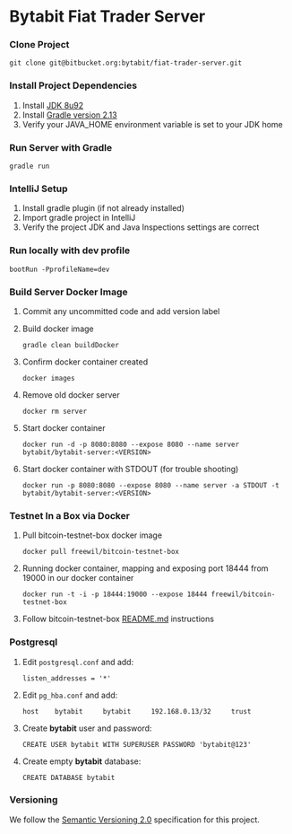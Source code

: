 Bytabit Fiat Trader Server
==========================

### Clone Project

```
git clone git@bitbucket.org:bytabit/fiat-trader-server.git 
```

### Install Project Dependencies

1. Install [JDK 8u92](https://jdk8.java.net/download.html)
2. Install [Gradle version 2.13](https://gradle.org/gradle-download/)
3. Verify your JAVA_HOME environment variable is set to your JDK home

### Run Server with Gradle

```
gradle run 
```

### IntelliJ Setup

1. Install gradle plugin (if not already installed)
2. Import gradle project in IntelliJ
3. Verify the project JDK and Java Inspections settings are correct

### Run locally with dev profile

```bootRun -PprofileName=dev```

### Build Server Docker Image

1. Commit any uncommitted code and add version label 

2. Build docker image

    ```
    gradle clean buildDocker
    ```
    
3. Confirm docker container created

    ```
    docker images
    ```
    
4. Remove old docker server
   
   ```
   docker rm server
   ```
    
5. Start docker container

    ```
    docker run -d -p 8080:8080 --expose 8080 --name server bytabit/bytabit-server:<VERSION>
    ```
    
6. Start docker container with STDOUT (for trouble shooting)
   
   ```
   docker run -p 8080:8080 --expose 8080 --name server -a STDOUT -t bytabit/bytabit-server:<VERSION>
   ```

### Testnet In a Box via Docker

1. Pull bitcoin-testnet-box docker image
    
    ```
    docker pull freewil/bitcoin-testnet-box
    ```

2. Running docker container, mapping and exposing port 18444 from 19000 in our docker container 
    
    ```
    docker run -t -i -p 18444:19000 --expose 18444 freewil/bitcoin-testnet-box
    ```

3. Follow bitcoin-testnet-box [README.md](https://github.com/freewil/bitcoin-testnet-box) instructions

### Postgresql

1. Edit ```postgresql.conf``` and add: 

    ```
    listen_addresses = '*'
    ```

2. Edit ```pg_hba.conf``` and add:

    ```
    host 	bytabit 	bytabit 	192.168.0.13/32		trust 
    ```

3. Create **bytabit** user and password:
 
    ```
    CREATE USER bytabit WITH SUPERUSER PASSWORD 'bytabit@123'
    ```

4. Create empty **bytabit** database:
 
    ```
    CREATE DATABASE bytabit
    ``` 

### Versioning

We follow the [Semantic Versioning 2.0](http://semver.org/spec/v2.0.0.html) specification for this project.